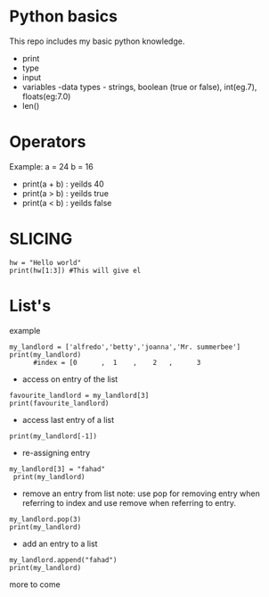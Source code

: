 # Python basics

This repo includes my basic python knowledge.

- print
- type
- input
- variables
-data types - strings, boolean (true or false), int(eg.7), floats(eg:7.0) 
- len()
# Operators 
Example: 
a = 24
b = 16
- print(a + b) : yeilds 40
- print(a > b) : yeilds true
- print(a < b) : yeilds false 

# SLICING 
```
hw = "Hello world"
print(hw[1:3]) #This will give el
```
# List's
example
 ```
my_landlord = ['alfredo','betty','joanna','Mr. summerbee']
print(my_landlord)
       #index = [0      ,  1    ,    2   ,      3
```
- access on entry of the list
````
favourite_landlord = my_landlord[3]
print(favourite_landlord)
````
- access last entry of a list
````
print(my_landlord[-1])
````
- re-assigning entry 
````
my_landlord[3] = "fahad"
 print(my_landlord)
````
- remove an entry from list
note: use pop for removing entry when referring to index and use remove when referring to entry.
````
my_landlord.pop(3)
print(my_landlord)
````
- add an entry to a list 
````
my_landlord.append("fahad")
print(my_landlord)
````
more to come